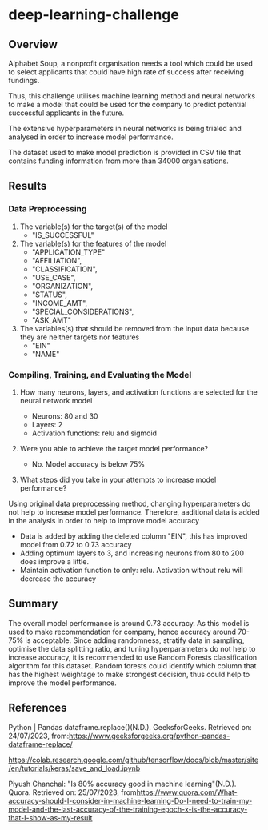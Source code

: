 # deep-learning-challenge

## Overview
Alphabet Soup, a nonprofit organisation needs a tool which could be used to select applicants that could have high rate of success after receiving fundings.

Thus, this challenge utilises machine learning method and neural networks to make a model that could be used for the company to predict potential successful applicants in the future. 

The extensive hyperparameters in neural networks is being trialed and analysed in order to increase model performance.

The dataset used to make model prediction is provided in CSV file that contains funding information from more than 34000 organisations. 

## Results

### Data Preprocessing

1. The variable(s) for the target(s) of the model
   - "IS_SUCCESSFUL"
2. The variable(s) for the features of the model
   -  "APPLICATION_TYPE"
   -  "AFFILIATION",
   -  "CLASSIFICATION",
   -  "USE_CASE",
   -  "ORGANIZATION",
   - "STATUS",
   - "INCOME_AMT",
   - "SPECIAL_CONSIDERATIONS",
   -  "ASK_AMT"
3. The variables(s) that should be removed from the input data because they are neither targets nor features
   - "EIN"
   - "NAME"

### Compiling, Training, and Evaluating the Model
1. How many neurons, layers, and activation functions are selected for the neural network model
   - Neurons: 80 and 30
   - Layers: 2
   - Activation functions: relu and sigmoid

2. Were you able to achieve the target model performance?
   
   - No. Model accuracy is below 75%

4. What steps did you take in your attempts to increase model performance?
   
Using original data preprocessing method, changing hyperparameters do not help to increase model performance.
Therefore, aaditional data is added in the analysis in order to help to improve model accuracy

   - Data is added by adding the deleted column "EIN", this has improved model from 0.72 to 0.73 accuracy
   - Adding optimum layers to 3, and increasing neurons from 80 to 200 does improve a little. 
   - Maintain activation function to only: relu. Activation without relu will decrease the accuracy
   

## Summary
The overall model performance is around 0.73 accuracy.
As this model is used to make recommendation for company, hence accuracy around 70-75% is acceptable. 
Since adding randomness, stratify data in sampling, optimise the data splitting ratio, and tuning hyperparameters do not help to increase accuracy, 
it is recommended to use Random Forests classification algorithm for this dataset. 
Random forests could identify which column that has the highest weightage to make strongest decision, thus could help to improve the model performance. 

## References
Python | Pandas dataframe.replace()(N.D.). GeeksforGeeks. Retrieved on: 24/07/2023, from:<https://www.geeksforgeeks.org/python-pandas-dataframe-replace/>

https://colab.research.google.com/github/tensorflow/docs/blob/master/site/en/tutorials/keras/save_and_load.ipynb

Piyush Chanchal: "Is 80% accuracy good in machine learning"(N.D.). Quora. Retrieved on: 25/07/2023, from<https://www.quora.com/What-accuracy-should-I-consider-in-machine-learning-Do-I-need-to-train-my-model-and-the-last-accuracy-of-the-training-epoch-x-is-the-accuracy-that-I-show-as-my-result>

